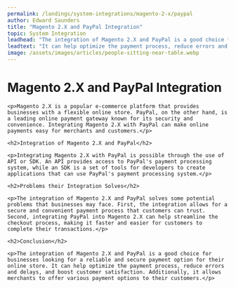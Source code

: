 ```yaml
---
permalink: /landings/system-integrations/magento-2-x/paypal
author: Edward Saunders
title: "Magento 2.X and PayPal Integration"
topic: System Integration
leadhead: "The integration of Magento 2.X and PayPal is a good choice for businesses looking for a reliable and secure payment option for their online store"
leadtext: "It can help optimize the payment process, reduce errors and delays, and boost customer satisfaction. Additionally, it allows merchants to offer various payment options to their customers."
image: /assets/images/articles/people-sitting-near-table.webp
---
```

<div class="arttext">	<h1>Magento 2.X and PayPal Integration</h1>

	<p>Magento 2.X is a popular e-commerce platform that provides businesses with a flexible online store. PayPal, on the other hand, is a leading online payment gateway known for its security and convenience. Integrating Magento 2.X with PayPal can make online payments easy for merchants and customers.</p>

	<h2>Integration of Magento 2.X and PayPal</h2>

	<p>Integrating Magento 2.X with PayPal is possible through the use of API or SDK. An API provides access to PayPal's payment processing system, while an SDK is a set of tools for developers to create applications that can use PayPal's payment processing system.</p>

	<h2>Problems their Integration Solves</h2>

	<p>The integration of Magento 2.X and PayPal solves some potential problems that businesses may face. First, the integration allows for a secure and convenient payment process that customers can trust. Second, integrating PayPal into Magento 2.X can help streamline the checkout process, making it faster and easier for customers to complete their transactions.</p>

	<h2>Conclusion</h2>

	<p>The integration of Magento 2.X and PayPal is a good choice for businesses looking for a reliable and secure payment option for their online store. It can help optimize the payment process, reduce errors and delays, and boost customer satisfaction. Additionally, it allows merchants to offer various payment options to their customers.</p>

</div>